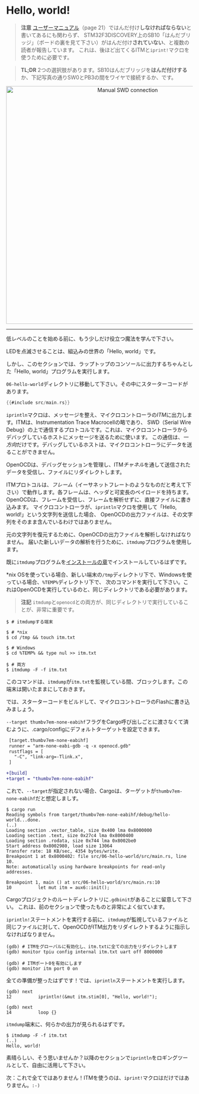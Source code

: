 # Hello, world!

<!-- 
> **HEADS UP** Several readers have reported that the "solder bridge" SB10 (see back of the board)
> on the STM32F3DISCOVERY, which is required to use the ITM and the `iprint!` macros shown below, is
> **not** soldered even though the [User Manual][] (page 21) says that it **should be**.
 -->

> **注意** [ユーザーマニュアル][]（page 21）ではんだ付け**しなければならない**と書いてあるにも関わらず、
> STM32F3DISCOVERY上のSB10「はんだブリッジ」（ボードの裏を見て下さい）がはんだ付け**されていない**、と複数の読者が報告しています。
> これは、後ほど出てくるITMと`iprint!`マクロを使うために必要です。

<!-- 
> **TL;DR** You have two options to fix this: Either **solder** the solder bridge SB10 or connect a
> wire between SWO and PB3 as shown in the picture below.
 -->

> **TL;DR** 2つの選択肢があります。SB10はんだブリッジを**はんだ付けする**か、下記写真の通りSW0とPB3の間をワイヤで接続するか、です。

<!-- [User Manual]: http://www.st.com/resource/en/user_manual/dm00063382.pdf -->

[ユーザーマニュアル]: http://www.st.com/resource/en/user_manual/dm00063382.pdf

<p align="center">
<img height=640 title="Manual SWD connection" src="../assets/f3-swd.png">
</p>

---

<!-- Just a little more of helpful magic before we start doing low level stuff. -->

低レベルのことを始める前に、もう少しだけ役立つ魔法を学んで下さい。

<!-- Blinking an LED is like the "Hello, world" of the embedded world. -->

LEDを点滅させることは、組込みの世界の「Hello, world」です。

<!-- 
But in this section, we'll run a proper "Hello, world" program that prints stuff to your laptop
console.
 -->

しかし、このセクションでは、ラップトップのコンソールに出力するちゃんとした「Hello, world」プログラムを実行します。

<!-- 
Go to the `06-hello-world` directory. There's some starter code in it:
 -->

`06-hello-world`ディレクトリに移動して下さい。その中にスターターコードがあります。

``` rust
{{#include src/main.rs}}
```

<!-- 
The `iprintln` macro will format messages and output them to the microcontroller's *ITM*. ITM stands
for Instrumentation Trace Macrocell and it's a communication protocol on top of SWD (Serial Wire
Debug) which can be used to send messages from the microcontroller to the debugging host. This
communication is only *one way*: the debugging host can't send data to the microcontroller.
 -->

`iprintln`マクロは、メッセージを整え、マイクロコントローラの*ITM*に出力します。ITMは、Instrumentation Trace Macrocellの略であり、
SWD（Serial Wire Debug）の上で通信するプロトコルです。これは、マイクロコントローラからデバッグしているホストにメッセージを送るために使います。
この通信は、*一方向*だけです。デバッグしているホストは、マイクロコントローラにデータを送ることができません。

<!-- 
OpenOCD, which is managing the debug session, can receive data sent through this ITM *channel* and
redirect it to a file.
 -->

OpenOCDは、デバッグセッションを管理し、ITM*チャネル*を通して送信されたデータを受信し、ファイルにリダイレクトします。

<!-- 
The ITM protocol works with *frames* (you can think of them as Ethernet frames). Each frame has a
header and a variable length payload. OpenOCD will receive these frames and write them directly to a
file without parsing them. So, if the microntroller sends the string "Hello, world!" using the
`iprintln` macro, OpenOCD's output file won't exactly contain that string.
 -->

ITMプロトコルは、*フレーム*（イーサネットフレートのようなものだと考えて下さい）で動作します。各フレームは、ヘッダと可変長のペイロードを持ちます。
OpenOCDは、フレームを受信し、フレームを解析せずに、直接ファイルに書き込みます。
マイクロコントローラが、`iprintln`マクロを使用して「Hello, world!」という文字列を送信した場合、
OpenOCDの出力ファイルは、その文字列をそのまま含んでいるわけではありません。

<!-- 
To retrieve the original string, OpenOCD's output file will have to be parsed. We'll use the
`itmdump` program to perform the parsing as new data arrives.
 -->

元の文字列を復元するために、OpenOCDの出力ファイルを解析しなければなりません。
届いた新しいデータの解析を行うために、`itmdump`プログラムを使用します。

<!-- 
You should have already installed the `itmdump` program during the [installation chapter].
 -->

既に`itmdump`プログラムを[インストールの章]でインストールしているはずです。

<!-- [installation chapter]: ../03-setup/index.html#itmdump -->

[インストールの章]: ../03-setup/index.html#itmdump

<!-- 
In a new terminal, run this command inside the `/tmp` directory, if you are using a *nix OS, or from
within the `%TEMP%` directory, if you are running Windows. This should be the same directory from
where you are running OpenOCD.
 -->

*nix OSを使っている場合、新しい端末の`/tmp`ディレクトリ下で、Windowsを使っている場合、`%TEMP%`ディレクトリ下で、
次のコマンドを実行して下さい。これはOpenOCDを実行しているのと、同じディレクトリである必要があります。

<!-- 
> **NOTE** It's very important that both `itmdump` and `openocd` are running
from the same directory!
 -->

> **注記** `itmdump`と`openocd`との両方が、同じディレクトリで実行していることが、非常に重要です。

``` console
$ # itmdumpする端末

$ # *nix
$ cd /tmp && touch itm.txt

$ # Windows
$ cd %TEMP% && type nul >> itm.txt

$ # 両方
$ itmdump -F -f itm.txt
```

<!-- 
This command will block as `itmdump` is now watching the `itm.txt` file. Leave this terminal open.
 -->

このコマンドは、`itmdump`が`itm.txt`を監視している間、ブロックします。この端末は開いたままにしておきます。

<!-- Alright. Now, let's build the starter code and flash it into the microcontroller. -->

では、スターターコードをビルドして、マイクロコントローラのFlashに書き込みましょう。

<!-- 
To avoid passing the `--target thumbv7em-none-eabihf` flag to every Cargo invocation we can set a
default target in .cargo/config:
 -->

`--target thumbv7em-none-eabihf`フラグをCargo呼び出しごとに渡さなくて済むように、.cargo/configにデフォルトターゲットを設定できます。

``` diff
 [target.thumbv7em-none-eabihf]
 runner = "arm-none-eabi-gdb -q -x openocd.gdb"
 rustflags = [
   "-C", "link-arg=-Tlink.x",
 ]

+[build]
+target = "thumbv7em-none-eabihf"
```

<!-- Now if `--target` is not specified Cargo will assume that the target is `thumbv7em-none-eabihf`. -->

これで、`--target`が指定されない場合、Cargoは、ターゲットが`thumbv7em-none-eabihf`だと想定しましす。

``` console
$ cargo run
Reading symbols from target/thumbv7em-none-eabihf/debug/hello-world...done.
(..)
Loading section .vector_table, size 0x400 lma 0x8000000
Loading section .text, size 0x27c4 lma 0x8000400
Loading section .rodata, size 0x744 lma 0x8002be0
Start address 0x8002980, load size 13064
Transfer rate: 18 KB/sec, 4354 bytes/write.
Breakpoint 1 at 0x8000402: file src/06-hello-world/src/main.rs, line 10.
Note: automatically using hardware breakpoints for read-only addresses.

Breakpoint 1, main () at src/06-hello-world/src/main.rs:10
10          let mut itm = aux6::init();
```

<!-- 
Note that there's a `.gdbinit` at the root of the Cargo project. It's pretty similar to the one we
used in the previous section.
 -->

Cargoプロジェクトのルートディレクトリに`.gdbinit`があることに留意して下さい。
これは、前のセクションで使ったものと非常によく似ています。

<!-- 
Before we execute the `iprintln!` statement. We have to instruct OpenOCD to redirect the ITM output
into the same file that `itmdump` is watching.
 -->

`iprintln!`ステートメントを実行する前に、`itmdump`が監視しているファイルと同じファイルに対して、OpenOCDがITM出力をリダイレクトするように指示しなければなりません。

```
(gdb) # ITMをグローバルに有効化し、itm.txtに全ての出力をリダイレクトします
(gdb) monitor tpiu config internal itm.txt uart off 8000000

(gdb) # ITMポート0を有効にします
(gdb) monitor itm port 0 on
```

<!-- All should be ready! Now execute the `iprintln!` statement. -->

全ての準備が整ったはずです！では、`iprintln`ステートメントを実行します。

```
(gdb) next
12          iprintln!(&mut itm.stim[0], "Hello, world!");

(gdb) next
14          loop {}
```

<!-- You should see some output in the `itmdump` terminal: -->

`itmdump`端末に、何らかの出力が見られるはずです。

``` console
$ itmdump -F -f itm.txt
(..)
Hello, world!
```

<!-- Awesome, right? Feel free to use `iprintln` as a logging tool in the coming sections. -->

素晴らしい、そう思いませんか？以降のセクションで`iprintln`をロギングツールとして、自由に活用して下さい。

<!-- Next: That's not all! The `iprint!` macros are not the only thing that uses the ITM. `:-)` -->

次：これで全てではありません！ITMを使うのは、`iprint!`マクロはだけではありません。`:-)`
